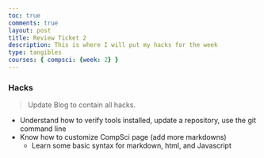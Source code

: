 ```yaml
---
toc: true
comments: true
layout: post
title: Review Ticket 2
description: This is where I will put my hacks for the week
type: tangibles
courses: { compsci: {week: 2} }
---
```


### Hacks
> Update Blog to contain all hacks.  
- Understand how to verify tools installed, update a repository, use the git command line
- Know how to customize CompSci page (add more markdowns)
    - Learn some basic syntax for markdown, html, and Javascript